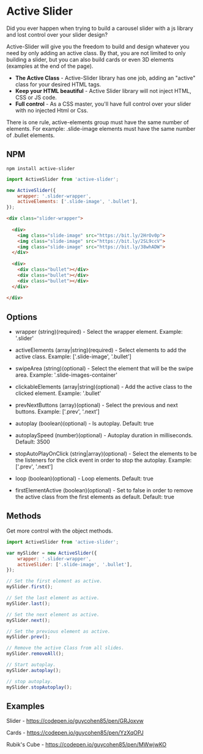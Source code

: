# Active Slider
Did you ever happen when trying to build a carousel slider with a js library and lost control over your slider design?

Active-Slider will give you the freedom to build and design whatever you need by only adding an active class. By that, you are not limited to only building a slider, but you can also build  cards or even 3D elements (examples at the end of the page).

- **The Active Class** - Active-Slider library has one job, adding an "active" class for your desired HTML tags.
- **Keep your HTML beautiful** - Active Slider library will not inject HTML, CSS or JS code.
- **Full control** - As a CSS master, you'll have full control over your slider with no injected Html or Css.

There is one rule, active-elements group must have the same number of elements.
For example: .slide-image elements must have the same number of .bullet elements.


## NPM

```
npm install active-slider
```

```javascript
import ActiveSlider from 'active-slider';

new ActiveSlider({
    wrapper: '.slider-wrapper', 
    activeElements: ['.slide-image', '.bullet'],
}); 

```

```html
<div class="slider-wrapper">
    
  <div>
    <img class="slide-image" src="https://bit.ly/2HrOv0p">
    <img class="slide-image" src="https://bit.ly/2SL9ccV">
    <img class="slide-image" src="https://bit.ly/38whADW">
  </div>
    
  <div>
    <div class="bullet"></div>
    <div class="bullet"></div>
    <div class="bullet"></div>
  </div>
    
</div>
```

## Options
- wrapper
(string)(required) - Select the wrapper element.
Example: '.slider'
    
- activeElements
(array|string)(required) - Select elements to add the active class.
Example: ['.slide-image', '.bullet']
    
- swipeArea
(string)(optional) - Select the element that will be the swipe area.
Example: '.slide-images-container'

- clickableElements
(array|string)(optional) -  Add the active class to the clicked element.
Example: '.bullet'

- prevNextButtons
(array)(optional) - Select the previous and next buttons.
Example: ['.prev', '.next']

- autoplay
(boolean)(optional) - Is autoplay.
Default: true

- autoplaySpeed
(number)(optional) - Autoplay duration in milliseconds.
Default: 3500

- stopAutoPlayOnClick
(string|array)(optional) - Select the elements to be the listeners for the click event in order to stop the autoplay.
Example: ['.prev', '.next']

- loop
(boolean)(optional) - Loop elements.
Default: true

- firstElementActive
(boolean)(optional) - Set to false in order to remove the active class from the first elements as default.
Default: true

## Methods

Get more control with the object methods.

```javascript
import ActiveSlider from 'active-slider';

var mySlider = new ActiveSlider({
    wrapper: '.slider-wrapper', 
    activeSlider: ['.slide-image', '.bullet'],
}); 

// Set the first element as active.
mySlider.first();

// Set the last element as active.
mySlider.last();

// Set the next element as active.
mySlider.next();

// Set the previous element as active.
mySlider.prev();

// Remove the active Class from all slides.
mySlider.removeAll();

// Start autoplay.
mySlider.autoplay();

// stop autoplay.
mySlider.stopAutoplay();

```

## Examples

Slider - https://codepen.io/guycohen85/pen/GRJoxvw

Cards - https://codepen.io/guycohen85/pen/YzXqOPJ

Rubik's Cube - https://codepen.io/guycohen85/pen/MWwjwKO


